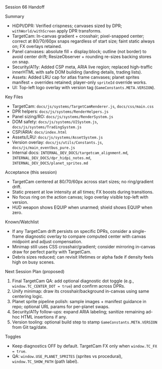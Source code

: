 Session 66 Handoff

Summary
- HiDPI/DPR: Verified crispness; canvases sized by DPR; `withWorld/withScreen` apply DPR transforms.
- TargetCam: In-canvas gradient + crosshair; pixel-snapped center; correct at 80/70/60px snaps regardless of start size; faint static always on; FX overlays retained.
- Panel canvases: absolute fill + display:block; outline (not border) to avoid center drift; ResizeObserver + rounding re-sizes backing stores on snap.
- Security/A11y: Added CSP meta, ARIA live region; replaced high-traffic innerHTML with safe DOM building (landing details, trading lists).
- Assets: Added LRU cap for atlas frame canvases; planet sprites manifest + overrides retained; player-only `spriteId` override works.
- UI: Top-left logo overlay with version tag (`GameConstants.META.VERSION`).

Key Files
- TargetCam: `docs/js/systems/TargetCamRenderer.js`, `docs/css/main.css`
- DPR helpers: `docs/js/systems/RenderHelpers.js`
- Panel sizing/RO: `docs/js/systems/RenderSystem.js`
- DOM safety: `docs/js/systems/UISystem.js`, `docs/js/systems/TradingSystem.js`
- CSP/ARIA: `docs/index.html`
- Assets/LRU: `docs/js/systems/AssetSystem.js`
- Version overlay: `docs/js/utils/Constants.js`, `docs/js/main_eventbus_pure.js`
- Internal docs: `INTERNAL_DEV_DOCS/targetcam_alignment.md`, `INTERNAL_DEV_DOCS/dpr_hidpi_notes.md`, `INTERNAL_DEV_DOCS/planet_sprites.md`

Acceptance (this session)
- TargetCam centered at 80/70/60px across start sizes; no ring/gradient drift.
- Static present at low intensity at all times; FX boosts during transitions.
- No focus ring on the action canvas; logo overlay visible top-left with version.
- HUD weapon shows EQUIP when unarmed; shield shows EQUIP when zero.

Known/Watchlist
- If any TargetCam drift persists on specific DPRs, consider a single-frame diagnostic overlay to compare computed center with canvas midpoint and adjust compensation.
- Minimap still uses CSS crosshair/gradient; consider mirroring in-canvas draw for perfect parity with TargetCam.
- Debris sizes reduced; can revisit lifetimes or alpha fade if density feels high on busy scenes.

Next Session Plan (proposed)
1) Final TargetCam QA: add optional diagnostic dot toggle (e.g., `window.TC_CENTER_DOT = true`) and confirm across DPRs.
2) Unify minimap: draw its crosshair/background in-canvas using same centering logic.
3) Planet sprite pipeline polish: sample images + manifest guidance in repo; optional URL params for per-planet swaps.
4) Security/A11y follow-ups: expand ARIA labeling; sanitize remaining ad-hoc HTML insertions if any.
5) Version tooling: optional build step to stamp `GameConstants.META.VERSION` from Git tag/date.

Toggles
- Keep diagnostics OFF by default. TargetCam FX only when `window.TC_FX = true`.
- QA: `window.USE_PLANET_SPRITES` (sprites vs procedural), `window.TC_SHOW_PATH` (path label).

